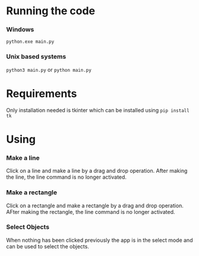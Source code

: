 # Running the code

### Windows

`python.exe main.py`

### Unix based systems

`python3 main.py` or `python main.py`

# Requirements

Only installation needed is tkinter which can be installed using `pip install tk`

# Using 

### Make a line
Click on a line and make a line by a drag and drop operation. After making the line, the line command is no longer activated.

### Make a rectangle
Click on a rectangle and make a rectangle by a drag and drop operation. AFter making the rectangle, the line command is no longer activated.

### Select Objects
When nothing has been clicked previously the app is in the select mode and can be used to select the objects.